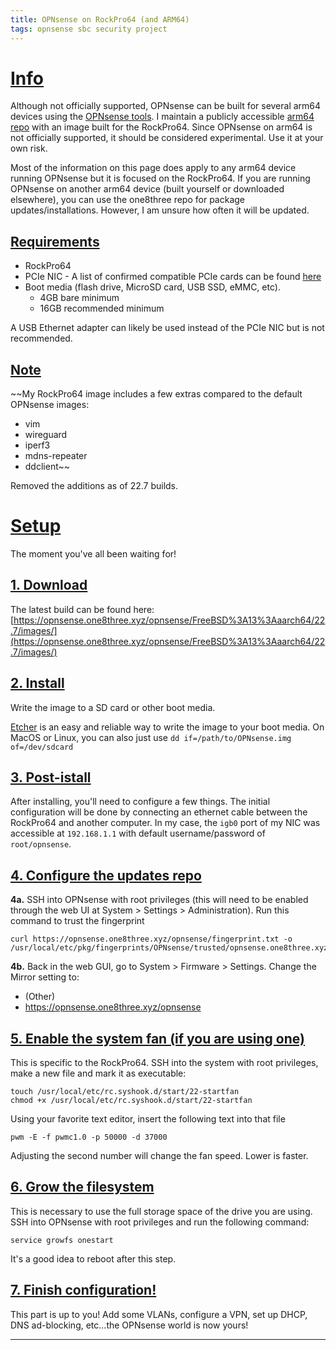 ```yaml
---
title: OPNsense on RockPro64 (and ARM64)
tags: opnsense sbc security project
---
```



# <b><u>Info</u></b>
Although not officially supported, OPNsense can be built for several arm64 devices using the [OPNsense tools](https://github.com/opnsense/tools). I maintain a publicly accessible [arm64 repo](https://opnsense.one8three.xyz/) with an image built for the RockPro64. Since OPNsense on arm64 is not officially supported, it should be considered experimental. Use it at your own risk.

Most of the information on this page does apply to any arm64 device running OPNsense but it is focused on the RockPro64. If you are running OPNsense on another arm64 device (built yourself or downloaded elsewhere), you can use the one8three repo for package updates/installations. However, I am unsure how often it will be updated.

## <b><u>Requirements</u></b>
  - RockPro64 
  - PCIe NIC - A list of confirmed compatible PCIe cards can be found [here](https://wiki.freebsd.org/arm/RockChip#Tested_PCIe_devices_on_RockPro64)
  - Boot media (flash drive, MicroSD card, USB SSD, eMMC, etc). 
    - 4GB bare minimum
    - 16GB recommended minimum 

A USB Ethernet adapter can likely be used instead of the PCIe NIC but is not recommended.

## <b><u>Note</u></b>
~~My RockPro64 image includes a few extras compared to the default OPNsense images:
  - vim
  - wireguard
  - iperf3
  - mdns-repeater
  - ddclient~~

Removed the additions as of 22.7 builds.


# <b><u>Setup</u></b>
The moment you've all been waiting for!

## <b><u>1. Download</u></b>
  The latest build can be found here: [https://opnsense.one8three.xyz/opnsense/FreeBSD%3A13%3Aaarch64/22.7/images/](https://opnsense.one8three.xyz/opnsense/FreeBSD%3A13%3Aaarch64/22.7/images/)

## <b><u>2. Install</u></b>
  Write the image to a SD card or other boot media.

  [Etcher](https://www.balena.io/etcher/) is an easy and reliable way to write the image to your boot media. On MacOS or Linux, you can also just use `dd if=/path/to/OPNsense.img of=/dev/sdcard` 

## <b><u>3. Post-istall</u></b>
  After installing, you'll need to configure a few things. The initial configuration will be done by connecting an ethernet cable between the RockPro64 and another computer. In my case, the `igb0` port of my NIC was accessible at `192.168.1.1` with default username/password of `root/opnsense`.

## <b><u>4. Configure the updates repo</u></b>
<b>4a.</b> SSH into OPNsense with root privileges (this will need to be enabled through the web UI at System > Settings > Administration). Run this command to trust the fingerprint
~~~    
curl https://opnsense.one8three.xyz/opnsense/fingerprint.txt -o /usr/local/etc/pkg/fingerprints/OPNsense/trusted/opnsense.one8three.xyz
~~~

<b>4b.</b> Back in the web GUI, go to System > Firmware > Settings. Change the Mirror setting to:
  - (Other)
  - https://opnsense.one8three.xyz/opnsense

## <b><u>5. Enable the system fan (if you are using one)</u></b>
This is specific to the RockPro64. SSH into the system with root privileges, make a new file and mark it as executable:
~~~
touch /usr/local/etc/rc.syshook.d/start/22-startfan
chmod +x /usr/local/etc/rc.syshook.d/start/22-startfan
~~~
Using your favorite text editor, insert the following text into that file
~~~
pwm -E -f pwmc1.0 -p 50000 -d 37000
~~~
Adjusting the second number will change the fan speed. Lower is faster.

## <b><u>6. Grow the filesystem</u></b>
This is necessary to use the full storage space of the drive you are using. SSH into OPNsense with root privileges and run the following command:
~~~
service growfs onestart
~~~
It's a good idea to reboot after this step.

## <b><u>7. Finish configuration!</u></b>
This part is up to you! Add some VLANs, configure a VPN, set up DHCP, DNS ad-blocking, etc...the OPNsense world is now yours!



___